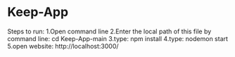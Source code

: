 # Keep-App
Steps to run:
1.Open command line 
2.Enter the local path of this file by command line: cd Keep-App-main 
3.type: npm install 
4.type: nodemon start 
5.open website: http://localhost:3000/
